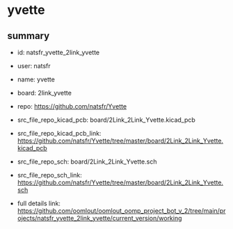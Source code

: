 # yvette
 
## summary 
* id: natsfr_yvette_2link_yvette
* user: natsfr
* name: yvette
* board: 2link_yvette
* repo: https://github.com/natsfr/Yvette
* src_file_repo_kicad_pcb: board/2Link_2Link_Yvette.kicad_pcb
* src_file_repo_kicad_pcb_link: https://github.com/natsfr/Yvette/tree/master/board/2Link_2Link_Yvette.kicad_pcb


* src_file_repo_sch: board/2Link_2Link_Yvette.sch
* src_file_repo_sch_link: https://github.com/natsfr/Yvette/tree/master/board/2Link_2Link_Yvette.sch
* full details link: https://github.com/oomlout/oomlout_oomp_project_bot_v_2/tree/main/projects/natsfr_yvette_2link_yvette/current_version/working  







